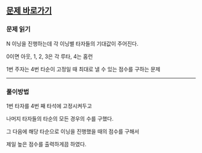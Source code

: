 ## [문제 바로가기](https://www.acmicpc.net/problem/17281)

### 문제 읽기

N 이닝을 진행하는데 각 이닝별 타자들의 기대값이 주어진다.

0이면 아웃, 1, 2, 3은 각 루타, 4는 홈런

1번 주자는 4번 타순이 고정일 때 최대로 낼 수 있는 점수를 구하는 문제

---

### 풀이방법

1번 타자를 4번 째 타석에 고정시켜두고

나머지 타자들의 타순의 모든 경우의 수를 구했다.

그 다음에 해당 타순으로 이닝을 진행했을 때의 점수를 구해서

제일 높은 점수를 출력하게끔 하였다.
